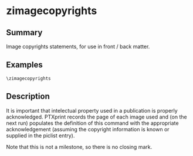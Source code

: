 # zimagecopyrights
## Summary
Image copyrights statements, for use in front / back matter.
## Examples
```
\zimagecopyrights
```
## Description
It is important that intelectual property used in a publication is properly acknowledged. PTXprint records the page of each image used and (on the next run)  populates the definition of this command with the appropriate acknowledgement (assuming the copyright information is known or supplied in the piclist entry).

Note that this is not a milestone, so there is no closing mark.
